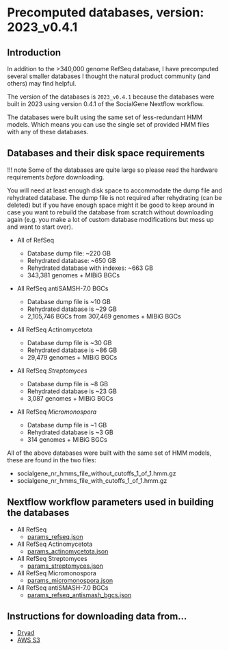 # Precomputed databases, version: 2023_v0.4.1

## Introduction

In addition to the >340,000 genome RefSeq database, I have precomputed several smaller databases I thought the natural product community (and others) may find helpful.

The version of the databases is `2023_v0.4.1` because the databases were built in 2023 using version 0.4.1 of the SocialGene Nextflow workflow.

The databases were built using the same set of less-redundant HMM models. Which means you can use the single set of provided HMM files with any of these databases.


## Databases and their disk space requirements

!!! note
    Some of the databases are quite large so please read the hardware requirements *before* downloading.

You will need at least enough disk space to accommodate the dump file and rehydrated database. The dump file is not required after rehydrating (can be deleted) but if you have enough space might it be good to keep around in case you want to rebuild the database from scratch without downloading again (e.g. you make a lot of custom database modifications but mess up and want to start over).

- All of RefSeq
    - Database dump file: ~220 GB
    - Rehydrated database: ~650 GB
    - Rehydrated database with indexes: ~663 GB
    - 343,381 genomes + MIBiG BGCs

- All RefSeq antiSAMSH-7.0 BGCs
    - Database dump file is ~10 GB
    - Rehydrated database is ~29 GB
    - 2,105,746 BGCs from 307,469 genomes + MIBiG BGCs 

- All RefSeq Actinomycetota
    - Database dump file is ~30 GB
    - Rehydrated database is ~86 GB
    - 29,479 genomes + MIBiG BGCs

- All RefSeq *Streptomyces*
    - Database dump file is ~8 GB
    - Rehydrated database is ~23 GB
    - 3,087 genomes + MIBiG BGCs

- All RefSeq *Micromonospora*
    - Database dump file is ~1 GB
    - Rehydrated database is ~3 GB
    - 314 genomes + MIBiG BGCs




All of the above databases were built with the same set of HMM models, these are found in the two files:

- socialgene_nr_hmms_file_without_cutoffs_1_of_1.hmm.gz
- socialgene_nr_hmms_file_with_cutoffs_1_of_1.hmm.gz


## Nextflow workflow parameters used in building the databases


- All RefSeq 
    - [params_refseq.json](../parameters/params_refseq.json)
- All RefSeq Actinomycetota
    - [params_actinomycetota.json](../parameters/params_actinomycetota.json)
- All RefSeq Streptomyces
    - [params_streptomyces.json](../parameters/params_streptomyces.json)
- All RefSeq Micromonospora
    - [params_micromonospora.json](../parameters/params_micromonospora.json)
- All RefSeq antiSMASH-7.0 BGCs
    - [params_refseq_antismash_bgcs.json](../parameters/params_refseq_antismash_bgcs.json)

## Instructions for downloading data from...

- [Dryad](../dryad.md)
- [AWS S3](../aws.md)
